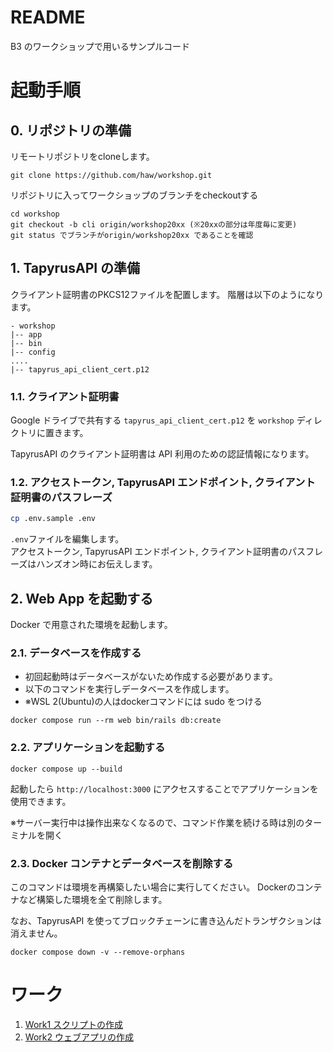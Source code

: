 # README

B3 のワークショップで用いるサンプルコード

# 起動手順


## 0. リポジトリの準備


リモートリポジトリをcloneします。

```
git clone https://github.com/haw/workshop.git
```

リポジトリに入ってワークショップのブランチをcheckoutする
```
cd workshop
git checkout -b cli origin/workshop20xx (※20xxの部分は年度毎に変更)
git status でブランチがorigin/workshop20xx であることを確認
```

## 1. TapyrusAPI の準備

クライアント証明書のPKCS12ファイルを配置します。
階層は以下のようになります。

```
- workshop
|-- app
|-- bin
|-- config
....
|-- tapyrus_api_client_cert.p12
```
### 1.1. クライアント証明書

Google ドライブで共有する `tapyrus_api_client_cert.p12` を `workshop` ディレクトリに置きます。

TapyrusAPI のクライアント証明書は API 利用のための認証情報になります。

### 1.2. アクセストークン, TapyrusAPI エンドポイント, クライアント証明書のパスフレーズ

```bash
cp .env.sample .env
```

`.env`ファイルを編集します。  
アクセストークン, TapyrusAPI エンドポイント, クライアント証明書のパスフレーズはハンズオン時にお伝えします。  

## 2. Web App を起動する

Docker で用意された環境を起動します。

### 2.1. データベースを作成する

- 初回起動時はデータベースがないため作成する必要があります。
- 以下のコマンドを実行しデータベースを作成します。
- ※WSL 2(Ubuntu)の人はdockerコマンドには sudo をつける
```
docker compose run --rm web bin/rails db:create
```

### 2.2. アプリケーションを起動する

```
docker compose up --build
```


起動したら `http://localhost:3000` にアクセスすることでアプリケーションを使用できます。

 ※サーバー実行中は操作出来なくなるので、コマンド作業を続ける時は別のターミナルを開く

### 2.3. Docker コンテナとデータベースを削除する

このコマンドは環境を再構築したい場合に実行してください。
Dockerのコンテナなど構築した環境を全て削除します。

なお、TapyrusAPI を使ってブロックチェーンに書き込んだトランザクションは消えません。

```
docker compose down -v --remove-orphans
```

# ワーク

1. [Work1 スクリプトの作成](doc/work1.md)
1. [Work2 ウェブアプリの作成](doc/work2.md)
